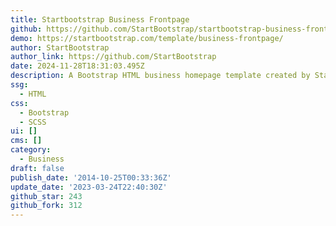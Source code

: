 ```yaml
---
title: Startbootstrap Business Frontpage
github: https://github.com/StartBootstrap/startbootstrap-business-frontpage
demo: https://startbootstrap.com/template/business-frontpage/
author: StartBootstrap
author_link: https://github.com/StartBootstrap
date: 2024-11-28T18:31:03.495Z
description: A Bootstrap HTML business homepage template created by Start Bootstrap
ssg:
  - HTML
css:
  - Bootstrap
  - SCSS
ui: []
cms: []
category:
  - Business
draft: false
publish_date: '2014-10-25T00:33:36Z'
update_date: '2023-03-24T22:40:30Z'
github_star: 243
github_fork: 312
---
```

